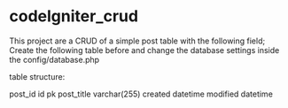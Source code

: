 # codelgniter_crud

This project are a CRUD of a simple post table with the following field;
Create the following table before and change the database settings inside the config/database.php

table structure:

post_id id pk
post_title varchar(255)
created datetime
modified datetime




